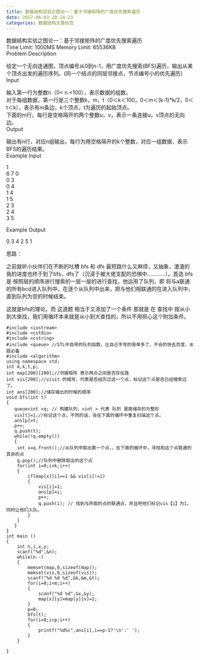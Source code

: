 ```yaml
---
title: 数据结构实验之图论一：基于邻接矩阵的广度优先搜索遍历
date: 2017-06-03 20:14:23
categories: 数据结构文章标签
---
```

数据结构实验之图论一：基于邻接矩阵的广度优先搜索遍历  
Time Limit: 1000MS Memory Limit: 65536KB  
Problem Description  
  
给定一个无向连通图，顶点编号从0到n-1，用广度优先搜索(BFS)遍历，输出从某个顶点出发的遍历序列。(同一个结点的同层邻接点，节点编号小的优先遍历）  
Input  
  
输入第一行为整数n（0< n<!-- more --> <100），表示数据的组数。  
对于每组数据，第一行是三个整数k，m，t（0＜k＜100，0＜m＜(k-1)*k/2，0＜ t＜k），表示有m条边，k个顶点，t为遍历的起始顶点。  
下面的m行，每行是空格隔开的两个整数u，v，表示一条连接u，v顶点的无向边。  
Output  
  
输出有n行，对应n组输出，每行为用空格隔开的k个整数，对应一组数据，表示BFS的遍历结果。  
Example Input  
  
1  
6 7 0  
0 3  
0 4  
1 4  
1 5  
2 3  
2 4  
3 5  
  
Example Output  
  

0 3 4 2 5 1

思路：

之前就听小伙伴们在不断的吐槽 bfs 和 dfs
最短路什么又麻烦，又抽象，渣渣的我的进度也终于到了bfs，dfs了（沉浸于被大佬支配的恐惧中…………）。首选 bfs 是
按照层的顺序进行搜索的一层一层的进行查找，他运用了队列，即
将与a联通的所有bcd进入队列中，在逐个从队列中出来，把与他们相联通的在进入队列中，直到队列为空的时候结束。

这就是bfs的理论。而 这道题 相当于又添加了一个条件 那就是 在 查找中 按从小到大查找，我们用循环本来就是从小到大查找的，所以不用担心这个附加条件。  

    
    
    #include <iostream>
    #include <cstdio>
    #include <cstring>
    #include <queue> //STL中自带的队列函数，比自己手写的简单多了，不会的快去百度，水题必备
    #include <algorithm>
    using namespace std;
    int m,k,t,p;
    int map[200][200];//邻接矩阵 表示两点之间是否存在路
    int vis[200];//visit 的缩写，代表是否经历过这一个点，标记这个点是否已经搜索过了。
    int ans[200];//储存输出的时候的顺序
    void bfs(int t)
    {
       queue<int >q; // 构建队列，<int > 代表 队列 里面储存的为整形
       vis[t]=1;//标记这个点，不然的话，会在下面的循环中重复扫描这个点。
       ans[p]=t;
       p++;
       q.push(t);
       while(!q.empty())
       {
        int x=q.front();//从队列中取出第一个点，，在下面的循环中，寻找和这个点联通的其余的点
        q.pop();//队列中删除取出的这个点
        for(int i=0;i<k;i++)
        {
            if(map[x][i]==1 && vis[i]!=1)
            {
                vis[i]=1;
                ans[p]=i;
                p++;
                q.push(i); // 找到与所取的点的联通点，并且吧他们标记vis【i】为1，同时让他们入队。
            }
        }
       }
    }
    int main ()
    {
        int n,i,x,y;
        scanf("%d",&n);
        while(n--)
        {
            memset(map,0,sizeof(map));
            memset(vis,0,sizeof(vis));
            scanf("%d %d %d",&k,&m,&t);
            for(i=0;i<m;i++)
            {
                scanf("%d %d",&x,&y);
                map[x][y]=map[y][x]=1;
            }
            p=0;
            bfs(t);
            for(i=0;i<p;i++)
            {
                printf("%d%c",ans[i],i==p-1?'\n':' ');
            }
        }
    
    }
    

  
  

  

